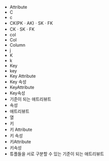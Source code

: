 ﻿- Attribute
- C
- c
- CK(PKㆍAK)ㆍSKㆍFK
- CKㆍSKㆍFK
- col
- Col
- Column
- j
- K
- k
- Key
- key
- Key Attribute
- Key 속성
- KeyAttribute
- Key속성
- 기준이 되는 애트리뷰트
- 속성
- 애트리뷰트
- 열
- 키
- 키 Attribute
- 키 속성
- 키Attribute
- 키속성
- 튜플들을 서로 구분할 수 있는 기준이 되는 애트리뷰트
